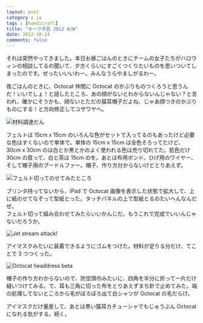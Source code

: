 ```yaml
---
layout: post
category : ja
tags : [handicraft]
title: "ギーク手芸 2012 A/W"
date: 2012-10-24
comments: false
---
```


それは突然やってきました。本日お昼ごはんのときにチームの女子たちがハロウィンの相談してるの聞いて、夕方くらいにすごくつくりたいものを思いついてしまったのです。ぜったいいいわー。みんなうらやましがるわー。

夜ごはんのときに、Octocat 仲間に Octocat のかぶりものつくろうと思うんだ！いいでしょ！と話したところ、あの顔がないとわからないんじゃない？と言われ、確かにそうかも、顔ないとただの猫耳帽子だよね、じゃあ顔つきのかぶりものにする！と方向修正してユザワヤへ。

![材料調達だん](http://farm9.staticflickr.com/8331/8127079473_8168bfaa4a_z.jpg)

フェルトは 15cm x 15cm のいろんな色がセットで入ってるのもあったけど必要な色はすくないので単体で。単体の 15cm x 15cm は全色そろってたけど、30cm x 30cm のは白とか黒とかのよく使われる色は売り切れてた。肌色だけ 30cm の買って、白と茶は 15cm のを。あとは布用ボンド、ひげ用のワイヤー、そして帽子用のプードルファー。帽子、作り方分からないけどとりあえず。

![フェルト切ってのせてみたところ](http://farm9.staticflickr.com/8055/8127106010_c47b96d210_z.jpg)

プリンタ持ってないから、iPad で Octocat 画像を表示した状態で拡大して、上に紙のせてなぞって型紙とった。タッチパネルの上で型紙とるのたいへんなんだぜ。  
フェルト切って組み合わせてみたらいいかんじだ。もうこれで完成でいいんじゃないだろうか。

![Jet stream attack!](http://farm9.staticflickr.com/8192/8127138402_f91f02444b_z.jpg)

アイマスクみたいに装着できるようにゴムをつけた。材料が足りる分だけ、てことで 3 つつくった。

![Octocat headdress beta](http://farm9.staticflickr.com/8466/8127107450_98a65a296b_z.jpg)

帽子の作り方わからないので、防空頭巾みたいに、四角を半分に折って一片だけ縫いつけてみる。で、耳も三角に切った布をとりあえずまち針で止めてみた。端の処理してないところから毛がぼろぼろ出て白シャツが Octocat の毛だらけ。

アイマスクだけ量産して、あとは黒い猫耳カチューシャでもじゅうぶん Octocat になれる気がする。続く。